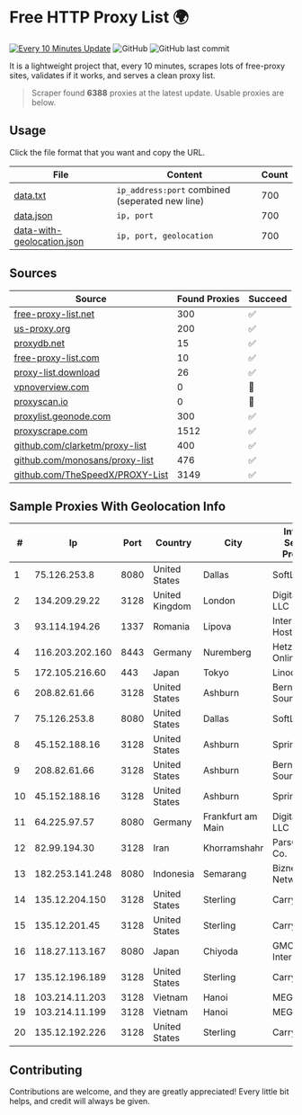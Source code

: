 
# Free HTTP Proxy List 🌍

[![Every 10 Minutes Update](https://github.com/mertguvencli/http-proxy-list/actions/workflows/main.yml/badge.svg?branch=main)](https://github.com/mertguvencli/http-proxy-list/actions/workflows/main.yml)
![GitHub](https://img.shields.io/github/license/mertguvencli/http-proxy-list)
![GitHub last commit](https://img.shields.io/github/last-commit/mertguvencli/http-proxy-list)

It is a lightweight project that, every 10 minutes, scrapes lots of free-proxy sites, validates if it works, and serves a clean proxy list.


> Scraper found **6388** proxies at the latest update. Usable proxies are below.

## Usage

Click the file format that you want and copy the URL.


|File|Content|Count|
|----|-------|-----|
|[data.txt](https://raw.githubusercontent.com/mertguvencli/http-proxy-list/main/proxy-list/data.txt)|`ip_address:port` combined (seperated new line)|700|
|[data.json](https://raw.githubusercontent.com/mertguvencli/http-proxy-list/main/proxy-list/data.json)|`ip, port`|700|
|[data-with-geolocation.json](https://raw.githubusercontent.com/mertguvencli/http-proxy-list/main/proxy-list/data-with-geolocation.json)|`ip, port, geolocation`|700|

## Sources

|Source|Found Proxies|Succeed|
|------|-------------|-------|
|[free-proxy-list.net](https://free-proxy-list.net)|300|✅|
|[us-proxy.org](https://www.us-proxy.org)|200|✅|
|[proxydb.net](http://proxydb.net)|15|✅|
|[free-proxy-list.com](https://free-proxy-list.com/?page=&port=&type%5B%5D=http&type%5B%5D=https&up_time=0&search=Search)|10|✅|
|[proxy-list.download](https://www.proxy-list.download/HTTP)|26|✅|
|[vpnoverview.com](https://vpnoverview.com/privacy/anonymous-browsing/free-proxy-servers)|0|🚫|
|[proxyscan.io](https://www.proxyscan.io)|0|🚫|
|[proxylist.geonode.com](https://proxylist.geonode.com/api/proxy-list?limit=300&page=1&sort_by=lastChecked&sort_type=desc&protocols=http,https)|300|✅|
|[proxyscrape.com](https://api.proxyscrape.com/v2/?request=displayproxies&protocol=http&timeout=10000&country=all&ssl=all&anonymity=all)|1512|✅|
|[github.com/clarketm/proxy-list](https://raw.githubusercontent.com/clarketm/proxy-list/master/proxy-list-raw.txt)|400|✅|
|[github.com/monosans/proxy-list](https://raw.githubusercontent.com/monosans/proxy-list/main/proxies/http.txt)|476|✅|
|[github.com/TheSpeedX/PROXY-List](https://raw.githubusercontent.com/TheSpeedX/PROXY-List/master/http.txt)|3149|✅|


## Sample Proxies With Geolocation Info

|#|Ip|Port|Country|City|Internet Service Provider|
|-|--|----|-------|----|-------------------------|
|1|75.126.253.8|8080|United States|Dallas|SoftLayer|
|2|134.209.29.22|3128|United Kingdom|London|DigitalOcean, LLC|
|3|93.114.194.26|1337|Romania|Lipova|Interkvm Host SRL|
|4|116.203.202.160|8443|Germany|Nuremberg|Hetzner Online GmbH|
|5|172.105.216.60|443|Japan|Tokyo|Linode, LLC|
|6|208.82.61.66|3128|United States|Ashburn|Bernardi Sounds|
|7|75.126.253.8|8080|United States|Dallas|SoftLayer|
|8|45.152.188.16|3128|United States|Ashburn|Sprint|
|9|208.82.61.66|3128|United States|Ashburn|Bernardi Sounds|
|10|45.152.188.16|3128|United States|Ashburn|Sprint|
|11|64.225.97.57|8080|Germany|Frankfurt am Main|DigitalOcean, LLC|
|12|82.99.194.30|3128|Iran|Khorramshahr|ParsOnline Co.|
|13|182.253.141.248|8080|Indonesia|Semarang|Biznet Networks|
|14|135.12.204.150|3128|United States|Sterling|Carrytel|
|15|135.12.201.45|3128|United States|Sterling|Carrytel|
|16|118.27.113.167|8080|Japan|Chiyoda|GMO Internet, Inc.|
|17|135.12.196.189|3128|United States|Sterling|Carrytel|
|18|103.214.11.203|3128|Vietnam|Hanoi|MEGACORE|
|19|103.214.11.199|3128|Vietnam|Hanoi|MEGACORE|
|20|135.12.192.226|3128|United States|Sterling|Carrytel|



## Contributing

Contributions are welcome, and they are greatly appreciated! Every
little bit helps, and credit will always be given.

